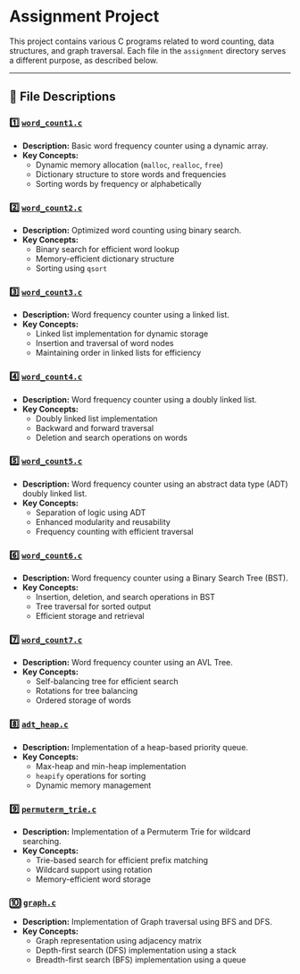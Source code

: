 # Assignment Project

This project contains various C programs related to word counting, data structures, and graph traversal. Each file in the `assignment` directory serves a different purpose, as described below.

---

## 📂 File Descriptions

### 1️⃣ [`word_count1.c`](assignment01/word_count1.c)
- **Description:** Basic word frequency counter using a dynamic array.
- **Key Concepts:**
  - Dynamic memory allocation (`malloc`, `realloc`, `free`)
  - Dictionary structure to store words and frequencies
  - Sorting words by frequency or alphabetically



### 2️⃣ [`word_count2.c`](assignment02/word_count2.c)
- **Description:** Optimized word counting using binary search.
- **Key Concepts:**
  - Binary search for efficient word lookup
  - Memory-efficient dictionary structure
  - Sorting using `qsort`



### 3️⃣ [`word_count3.c`](assignment03/word_count3.c)
- **Description:** Word frequency counter using a linked list.
- **Key Concepts:**
  - Linked list implementation for dynamic storage
  - Insertion and traversal of word nodes
  - Maintaining order in linked lists for efficiency



### 4️⃣ [`word_count4.c`](assignment04/word_count4.c)
- **Description:** Word frequency counter using a doubly linked list.
- **Key Concepts:**
  - Doubly linked list implementation
  - Backward and forward traversal
  - Deletion and search operations on words



### 5️⃣ [`word_count5.c`](assignment05/word_count5.c)
- **Description:** Word frequency counter using an abstract data type (ADT) doubly linked list.
- **Key Concepts:**
  - Separation of logic using ADT
  - Enhanced modularity and reusability
  - Frequency counting with efficient traversal



### 6️⃣ [`word_count6.c`](assignment06/word_count6.c)
- **Description:** Word frequency counter using a Binary Search Tree (BST).
- **Key Concepts:**
  - Insertion, deletion, and search operations in BST
  - Tree traversal for sorted output
  - Efficient storage and retrieval



### 7️⃣ [`word_count7.c`](assignment07/word_count7.c)
- **Description:** Word frequency counter using an AVL Tree.
- **Key Concepts:**
  - Self-balancing tree for efficient search
  - Rotations for tree balancing
  - Ordered storage of words



### 8️⃣ [`adt_heap.c`](assignment08/adt_heap.c)
- **Description:** Implementation of a heap-based priority queue.
- **Key Concepts:**
  - Max-heap and min-heap implementation
  - `heapify` operations for sorting
  - Dynamic memory management



### 9️⃣ [`permuterm_trie.c`](assignment09/permuterm_trie.c)
- **Description:** Implementation of a Permuterm Trie for wildcard searching.
- **Key Concepts:**
  - Trie-based search for efficient prefix matching
  - Wildcard support using rotation
  - Memory-efficient word storage



### 🔟 [`graph.c`](graph/graph.c)
- **Description:** Implementation of Graph traversal using BFS and DFS.
- **Key Concepts:**
  - Graph representation using adjacency matrix
  - Depth-first search (DFS) implementation using a stack
  - Breadth-first search (BFS) implementation using a queue
